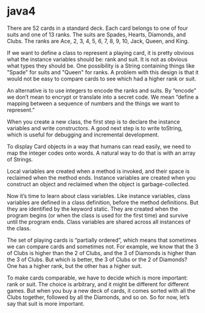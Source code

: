 # java4

There are 52 cards in a standard deck. Each card belongs to one of four suits and one of 13 ranks. The suits are Spades, Hearts, Diamonds, and Clubs. The ranks are Ace, 2, 3, 4, 5, 6, 7, 8, 9, 10, Jack, Queen, and King.

If we want to define a class to represent a playing card, it is pretty obvious what the instance variables should be: rank and suit. It is not as obvious what types they should be. One possibility is a String containing things like "Spade" for suits and "Queen" for ranks. A problem with this design is that it would not be easy to compare cards to see which had a higher rank or suit.

An alternative is to use integers to encode the ranks and suits. By “encode” we don’t mean to encrypt or translate into a secret code. We mean “define a mapping between a sequence of numbers and the things we want to represent.”

When you create a new class, the first step is to declare the instance variables and write constructors. A good next step is to write toString, which is useful for debugging and incremental development.

To display Card objects in a way that humans can read easily, we need to map the integer codes onto words. A natural way to do that is with an array of Strings.

Local variables are created when a method is invoked, and their space is reclaimed when the method ends. Instance variables are created when you construct an object and reclaimed when the object is garbage-collected.

Now it’s time to learn about class variables. Like instance variables, class variables are defined in a class definition, before the method definitions. But they are identified by the keyword static. They are created when the program begins (or when the class is used for the first time) and survive until the program ends. Class variables are shared across all instances of the class.

The set of playing cards is “partially ordered”, which means that sometimes we can compare cards and sometimes not. For example, we know that the 3 of Clubs is higher than the 2 of Clubs, and the 3 of Diamonds is higher than the 3 of Clubs. But which is better, the 3 of Clubs or the 2 of Diamonds? One has a higher rank, but the other has a higher suit.

To make cards comparable, we have to decide which is more important: rank or suit. The choice is arbitrary, and it might be different for different games. But when you buy a new deck of cards, it comes sorted with all the Clubs together, followed by all the Diamonds, and so on. So for now, let’s say that suit is more important.

